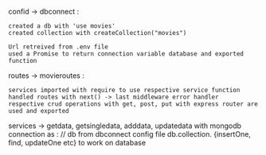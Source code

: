 confid -> dbconnect :

    created a db with 'use movies'
    created collection with createCollection("movies")
    
    Url retreived from .env file
    used a Promise to return connection variable database and exported function

routes -> movieroutes :

    services imported with require to use respective service function
    handled routes with next() -> last middleware error handler
    respective crud operations with get, post, put with express router are used and exported

services -> getdata, getsingledata, adddata, updatedata with mongodb connection as :
    // db from dbconnect config file
    db.collection. {insertOne, find, updateOne etc} to work on database